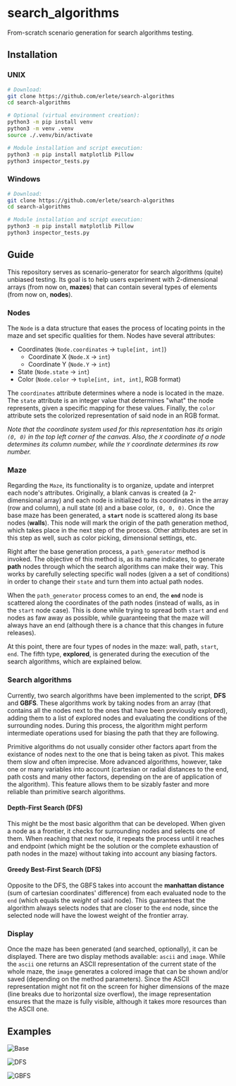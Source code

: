 # search_algorithms

From-scratch scenario generation for search algorithms testing.

## Installation

### UNIX

``` bash
# Download:
git clone https://github.com/erlete/search-algorithms
cd search-algorithms

# Optional (virtual environment creation):
python3 -m pip install venv
python3 -m venv .venv
source ./.venv/bin/activate

# Module installation and script execution:
python3 -m pip install matplotlib Pillow
python3 inspector_tests.py
```

### Windows

```bash
# Download:
git clone https://github.com/erlete/search-algorithms
cd search-algorithms

# Module installation and script execution:
python3 -m pip install matplotlib Pillow
python3 inspector_tests.py
```

## Guide

This repository serves as scenario-generator for search algorithms (quite) unbiased testing. Its goal is to help users experiment with 2-dimensional arrays (from now on, **mazes**) that can contain several types of elements (from now on, **nodes**).

### Nodes

The `Node` is a data structure that eases the process of locating points in the maze and set specific qualities for them. Nodes have several attributes:

* Coordinates (`Node.coordinates` -> `tuple[int, int]`)
	* Coordinate X (`Node.X` -> `int`)
	* Coordinate Y (`Node.Y` -> `int`)
* State (`Node.state` -> `int`)
* Color (`Node.color` -> `tuple[int, int, int]`, RGB format)

The `coordinates` attribute determines where a node is located in the maze. The `state` attribute is an integer value that determines "what" the node represents, given a specific mapping for these values. Finally, the `color` attribute sets the colorized representation of said node in an RGB format.

_Note that the coordinate system used for this representation has its origin `(0, 0)` in the top left corner of the canvas. Also, the `X` coordinate of a node determines its column number, while the `Y` coordinate determines its row number._

### Maze

Regarding the `Maze`, its functionality is to organize, update and interpret each node's attributes. Originally, a blank canvas is created (a 2-dimensional array) and each node is initialized to its coordinates in the array (row and column), a null state (`0`) and a base color, `(0, 0, 0)`. Once the base maze has been generated, a **`start`** node is scattered along its base nodes (**walls**). This node will mark the origin of the path generation method, which takes place in the next step of the process. Other attributes are set in this step as well, such as color picking, dimensional settings, etc.

Right after the base generation process, a `path_generator` method is invoked. The objective of this method is, as its name indicates, to generate **path** nodes through which the search algorithms can make their way. This works by carefully selecting specific wall nodes (given a a set of conditions) in order to change their `state` and turn them into actual path nodes.

When the `path_generator` process comes to an end, the **`end`** node is scattered along the coordinates of the path nodes (instead of walls, as in the `start` node case). This is done while trying to spread both `start` and `end` nodes as faw away as possible, while guaranteeing that the maze will always have an end (although there is a chance that this changes in future releases).

At this point, there are four types of nodes in the maze: wall, path, `start`, `end`. The fifth type, **explored**, is generated during the execution of the search algorithms, which are explained below.

### Search algorithms

Currently, two search algorithms have been implemented to the script, **DFS** and **GBFS**. These algorithms work by taking nodes from an array (that contains all the nodes next to the ones that have been previously explored), adding them to a list of explored nodes and evaluating the conditions of the surrounding nodes. During this process, the algorithm might perform intermediate operations used for biasing the path that they are following.

Primitive algorithms do not usually consider other factors apart from the existance of nodes next to the one that is being taken as pivot. This makes them slow and often imprecise. More advanced algorithms, however, take one or many variables into account (cartesian or radial distances to the end, path costs and many other factors, depending on the are of application of the algorithm). This feature allows them to be sizably faster and more reliable than primitive search algorithms.

#### Depth-First Search (DFS)

This might be the most basic algorithm that can be developed. When given a node as a frontier, it checks for surrounding nodes and selects one of them. When reaching that next node, it repeats the process until it reaches and endpoint (which might be the solution or the complete exhaustion of path nodes in the maze) without taking into account any biasing factors.

#### Greedy Best-First Search (DFS)

Opposite to the DFS, the GBFS takes into account the **manhattan distance** (sum of cartesian coordinates' difference) from each evaluated node to the `end` (which equals the _weight_ of said node). This guarantees that the algorithm always selects nodes that are closer to the `end` node, since the selected node will have the lowest weight of the frontier array.

### Display

Once the maze has been generated (and searched, optionally), it can be displayed. There are two display methods available: `ascii` and `image`. While the `ascii` one returns an ASCII representation of the current state of the whole maze, the `image` generates a colored image that can be shown and/or saved (depending on the method parameters). Since the ASCII representation might not fit on the screen for higher dimensions of the maze (line breaks due to horizontal size overflow), the image representation ensures that the maze is fully visible, although it takes more resources than the ASCII one.

## Examples

![Base](https://github.com/erlete/search-algorithms/tree/main/readme_content/images/0_base.png)

![DFS](https://github.com/erlete/search-algorithms/tree/main/readme_content/images/1_dfs.png)

![GBFS](https://github.com/erlete/search-algorithms/tree/main/readme_content/images/2_gbfs.png)
